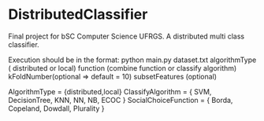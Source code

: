 # DistributedClassifier
Final project for bSC Computer Science UFRGS. A distributed multi class classifier.

Execution should be in the format: python main.py dataset.txt algorithmType ( distributed or local) function (combine function or classify algorithm) kFoldNumber(optional => default = 10) subsetFeatures (optional)

AlgorithmType = {distributed,local}
ClassifyAlgorithm = { SVM, DecisionTree, KNN, NN, NB, ECOC }
SocialChoiceFunction = { Borda, Copeland, Dowdall, Plurality }
